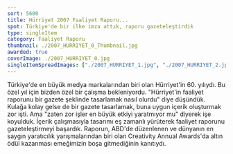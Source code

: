 ```yaml
---
sort: 5600
title: Hürriyet 2007 Faaliyet Raporu...
spot: Türkiye'de bir ilke imza attık, raporu gazeteleştirdik
type: singleItem
category: Faaliyet Raporu
thumbnail: ./2007_HURRIYET_0_Thumbnail.jpg
awarded: true
coverImage: ./2007_HURRIYET_0.jpg
singleItemSpreadImages: ["./2007_HURRIYET_1.jpg", "./2007_HURRIYET_2.jpg", "./2007_HURRIYET_3.jpg", "./2007_HURRIYET_4.jpg", "./2007_HURRIYET_5.jpg", "./2007_HURRIYET_6.jpg", "./2007_HURRIYET_7.jpg", "./2007_HURRIYET_8.jpg", "./2007_HURRIYET_9.jpg"]
---
```


Türkiye'de en büyük medya markalarından biri olan Hürriyet'in 60. yılıydı. Bu özel yıl için bizden özel bir çalışma bekleniyordu. "Hürriyet'in faaliyet raporunu bir gazete şeklinde tasarlamak nasıl olurdu" diye düşündük. Kulağa kolay gelse de bir gazete tasarlamak, buna uygun içerik oluşturmak zor işti. Ama "zaten zor işler en büyük etkiyi yaratmıyor mu" diyerek işe koyulduk. İçerik çalışmasıyla tasarımı eş zamanlı yürüterek faaliyet raporunu gazeteleştirmeyi başardık. Raporun, ABD'de düzenlenen ve dünyanın en saygın yaratıcılık yarışmalarından biri olan Creativity Annual Awards'da altın ödül kazanması emeğimizin boşa gitmediğinin kanıtıydı.
